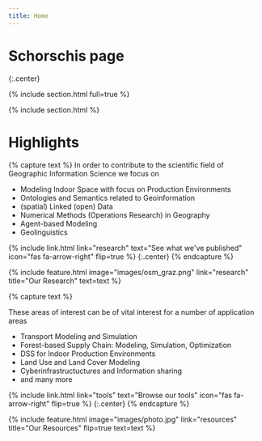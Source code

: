 ```yaml
---
title: Home
---
```


# Schorschis page


{:.center}

{% include section.html full=true %}

<!--{% include banner.html image="images/banner.jpg" %} -->

{% include section.html %}

# Highlights

{% capture text %}
In order to contribute to the scientific field of Geographic Information Science we focus on
*	Modeling Indoor Space with focus on Production Environments
*	Ontologies and Semantics related to Geoinformation
*	(spatial) Linked (open) Data 
*	Numerical Methods (Operations Research) in Geography 
*	Agent-based Modeling 
*	Geolinguistics

{%
  include link.html
  link="research"
  text="See what we've published"
  icon="fas fa-arrow-right"
  flip=true
%}
{:.center}
{% endcapture %}

{%
  include feature.html
  image="images/osm_graz.png"
  link="research"
  title="Our Research"
  text=text
%}

{% capture text %}

These areas of interest can be of vital interest for a number of application areas 
*	Transport Modeling and Simulation
*	Forest-based Supply Chain: Modeling, Simulation, Optimization
*	DSS for Indoor Production Environments
*	Land Use and Land Cover Modeling
*	Cyberinfrastructuctures and Information sharing 
*	and many more

{%
  include link.html
  link="tools"
  text="Browse our tools"
  icon="fas fa-arrow-right"
  flip=true
%}
{:.center}
{% endcapture %}

{%
  include feature.html
  image="images/photo.jpg"
  link="resources"
  title="Our Resources"
  flip=true
  text=text
%}
<!--
{% capture text %}
Lorem ipsum dolor sit amet, consectetur adipiscing elit, sed do eiusmod tempor incididunt ut labore et dolore magna aliqua.

{%
  include link.html
  link="team"
  text="Meet our team"
  icon="fas fa-arrow-right"
  flip=true
%}
{:.center}
{% endcapture %}

{%
  include feature.html
  image="images/photo.jpg"
  link="team"
  title="Our Team"
  text=text
%}

Lorem ipsum dolor sit amet, consectetur adipiscing elit, sed do eiusmod tempor incididunt ut labore et dolore magna aliqua.
Ut enim ad minim veniam, quis nostrud exercitation ullamco laboris nisi ut aliquip ex ea commodo consequat.
-->
